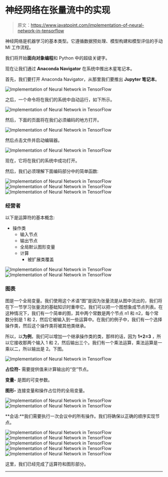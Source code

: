 # 神经网络在张量流中的实现

> 原文：<https://www.javatpoint.com/implementation-of-neural-network-in-tensorflow>

神经网络是机器学习的基本类型。它遵循数据预处理、模型构建和模型评估的手动 Ml 工作流程。

我们将开始**面向对象编程**和 Python 中的超级关键字。

现在让我们通过 **Anaconda Navigator** 在系统中推出木星笔记本。

首先，我们要打开 Anaconda Navigator，从那里我们要推出 **Jupyter 笔记本**。

![Implementation of Neural Network in TensorFlow](img/51b74e47121f8a6267b40f30b7132d85.png)

之后，一个命令将在我们的系统中自动运行，如下所示。

![Implementation of Neural Network in TensorFlow](img/a70aa892dea91bd5d51a2aa853d8f327.png)

然后，下面的页面将在我们必须编码的地方打开。

![Implementation of Neural Network in TensorFlow](img/0167eb13dcd24fb92885a2cf608828af.png)

然后点击文件并启动编辑器。

![Implementation of Neural Network in TensorFlow](img/2c33e76229a4ef7f3782099fcfaa99e3.png)

现在，它将在我们的系统中成功打开。

然后，我们必须理解下面编码部分中的简单函数:

![Implementation of Neural Network in TensorFlow](img/e6ae5e4ab9a4d9ca503dd7bbd1792e49.png) ![Implementation of Neural Network in TensorFlow](img/608ba2c01a211060ff34535c8bca20ba.png) ![Implementation of Neural Network in TensorFlow](img/6bed244a310b1fd06c4a03474d5759be.png)

### 经营者

以下是运算符的基本概念:

*   操作类
    *   输入节点
    *   输出节点
    *   全局默认图形变量
    *   计算
        *   被扩展类覆盖

![Implementation of Neural Network in TensorFlow](img/42f09777344bd00b27f2fc1ae2a6bfab.png) ![Implementation of Neural Network in TensorFlow](img/2739788b94bc06680e4326ceef80164b.png)

### 图表

图是一个全局变量。我们使用这个术语“图”是因为张量流是从图中流出的，我们将在下一节学习张量流的基础知识时重申它。我们可以把一个图想象成节点列表。在这种情况下，我们有一个简单的图，其中两个常数是两个节点 n1 和 n2，每个常数分别是 1 和 2，然后它被输入到一些运算中。在我们的例子中，我们有一个选择操作类，然后这个操作类将被其他类继承。

所以，以**为例**，我们可以增加一个继承操作类的类，那样的话，因为 **1+2=3** ，所以它接收那两个输入 1 和 2，然后输出三个。我们有一个乘法运算，乘法运算是一乘以二，所以输出是 2。下图。

![Implementation of Neural Network in TensorFlow](img/db63cbe6295be0cee8d02170a0f5b85f.png)

**占位符-** 需要提供值来计算输出的“空”节点。

**变量-** 是图的可变参数。

**图形-** 连接变量和操作占位符的全局变量。

![Implementation of Neural Network in TensorFlow](img/df92c2775355afc3234839a5cf54baeb.png) ![Implementation of Neural Network in TensorFlow](img/5a62a257f72611405139c1c760560465.png)

**会话:**我们需要执行一次会议中的所有操作。我们将确保以正确的顺序实现节点。

![Implementation of Neural Network in TensorFlow](img/a016d13d408757583b89d7224fdff223.png) ![Implementation of Neural Network in TensorFlow](img/7d4675d47cfd3f8ebdeca2dbfa434349.png) ![Implementation of Neural Network in TensorFlow](img/62e1a09f5d9b1016ba501174609c9e10.png) ![Implementation of Neural Network in TensorFlow](img/124b12340e9c801c0237cb0dcb9231dc.png) ![Implementation of Neural Network in TensorFlow](img/08266c08c98df0c90ae2b7606beaef4a.png)

这里，我们已经完成了运算符和图形部分。

* * *